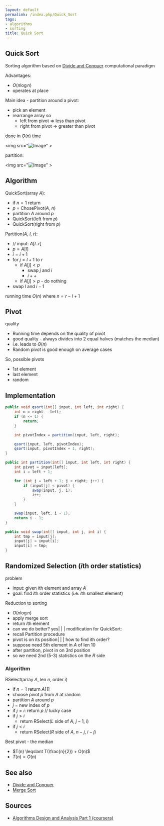 ```yaml
---
layout: default
permalink: /index.php/Quick_Sort
tags:
- algorithms
- sorting
title: Quick Sort
---
```

## Quick Sort
Sorting algorithm based on [Divide and Conquer](Divide_and_Conquer) computational paradigm

Advantages: 
- $O(n \log n)$
- operates at place

Main idea - partition around a pivot:
- pick an element
- rearrange array so
  - left from pivot => less than pivot
  - right from pivot => greater than pivot

done in $O(n)$ time

<img src="<img src="https://raw.githubusercontent.com/alexeygrigorev/wiki-figures/master/legacy/3qgfuh1sgn1v8jm90h0utise6h.png" alt="Image">" \>

partition:

<img src="<img src="https://raw.githubusercontent.com/alexeygrigorev/wiki-figures/master/legacy/30s2g8fj552rlsrh1j0q2bjkn8.png" alt="Image">" \>

## Algorithm
QuickSort(array $A$):
- if $n = 1$ return
- $p$ = ChosePivot($A$, $n$)
- partition $A$ around $p$
- QuickSort(left from $p$)
- QuickSort(right from $p$)


Partition($A$, $l$, $r$):
- // input: $A[l..r]$
- $p = A[l]$
- $i = i + 1$
- for $j = l + 1$ to $r$
  - if $A[j] < p$
    - swap $j$ and $i$
    - $i++$
  - if $A[j] > p$ - do nothing
- swap $l$ and $i - 1$

running time $O(n)$ where $n = r - l + 1$

## Pivot
quality
- Running time depends on the quality of pivot
- good quality - always divides into 2 equal halves (matches the median)
- i.e. leads to $\Theta(n)$
- Random pivot is good enough on average cases

So, possible pivots
- 1st element
- last element
- random

## Implementation
```java
public void qsort(int[] input, int left, int right) {
    int n = right - left;
    if (n <= 1) {
        return;
    }

    int pivotIndex = partition(input, left, right);

    qsort(input, left, pivotIndex);
    qsort(input, pivotIndex + 1, right);
}

public int partition(int[] input, int left, int right) {
    int pivot = input[left];
    int i = left + 1;

    for (int j = left + 1; j < right; j++) {
        if (input[j] < pivot) {
            swap(input, j, i);
            i++;
        }
    }

    swap(input, left, i - 1);
    return i - 1;
}

public void swap(int[] input, int j, int i) {
    int tmp = input[j];
    input[j] = input[i];
    input[i] = tmp;
}
```

## Randomized Selection ($i$th order statistics)
problem
- input: given $i$th element and array $A$
- goal: find $i$th order statistics (i.e. $i$th smallest element)


Reduction to sorting
- $O(n \log n)$
- apply merge sort
- return $i$th element
- can we do better? yes|   | |
modification for QuickSort:
- recall Partition procedure
- pivot is on its position|   | |
how to find $i$th order?
- suppose need 5th element in $A$ of len 10
- after partition, pivot in on 3rd position
- so we need 2nd (5-3) statistics on the $R$ side


### Algorithm
RSelect(array $A$, len $n$, order $i$)
- if $n = 1$ return $A[1]$
- choose pivot $p$ from $A$ at random
- partition $A$ around $p$
- $j$ = new index of $p$
- if $j = i$: return $p$ // lucky case
- if $j > i$
  - return RSelect($L$ side of $A$, $j-1$, $i$)
- if $j < i$
  - return RSelect($R$ side of $A$, $n-j$, $i-j$)


Best pivot - the median
- $T(n) \leqslant T(\frac{n}{2}) + O(n)$
- $T(n) = O(n)$


## See also
- [Divide and Conquer](Divide_and_Conquer)
- [Merge Sort](Merge_Sort)

## Sources
- [Algorithms Design and Analysis Part 1 (coursera)](Algorithms_Design_and_Analysis_Part_1_(coursera))
